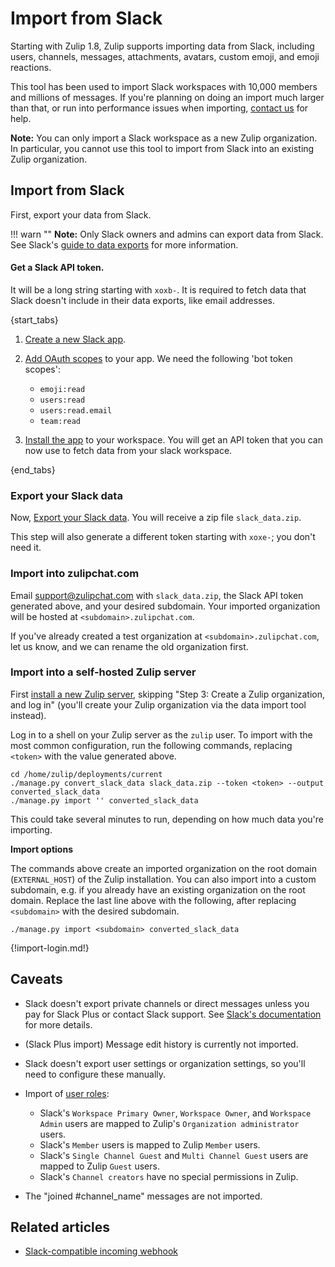 # Import from Slack

Starting with Zulip 1.8, Zulip supports importing data from Slack,
including users, channels, messages, attachments, avatars, custom
emoji, and emoji reactions.

This tool has been used to import Slack workspaces with 10,000 members
and millions of messages. If you're planning on doing an import much
larger than that, or run into performance issues when importing,
[contact us](/help/contact-support) for help.

**Note:** You can only import a Slack workspace as a new Zulip
organization. In particular, you cannot use this tool to import from Slack
into an existing Zulip organization.

## Import from Slack

First, export your data from Slack.

!!! warn ""
    **Note:** Only Slack owners and admins can export data from Slack.
    See Slack's
    [guide to data exports](https://get.slack.help/hc/en-us/articles/201658943-Export-data-and-message-history)
    for more information.

#### Get a Slack API token.

It will be a long string starting with `xoxb-`.  It is required to
fetch data that Slack doesn't include in their data exports, like
email addresses.


{start_tabs}

1. [Create a new Slack app](https://api.slack.com/apps).

2. [Add OAuth scopes](https://api.slack.com/authentication/basics#scopes)
   to your app. We need the following 'bot token scopes':
    - `emoji:read`
    - `users:read`
    - `users:read.email`
    - `team:read`

3. [Install the app](https://api.slack.com/authentication/basics#installing)
  to your workspace. You will get an API token that you can now use to fetch
      data from your slack workspace.

{end_tabs}

### Export your Slack data

Now, [Export your Slack data](https://my.slack.com/services/export). You will
receive a zip file `slack_data.zip`.


This step will also generate a different token starting with
`xoxe-`; you don't need it.

### Import into zulipchat.com

Email support@zulipchat.com with `slack_data.zip`, the Slack API token
generated above, and your desired subdomain. Your imported organization will
be hosted at `<subdomain>.zulipchat.com`.

If you've already created a test organization at
`<subdomain>.zulipchat.com`, let us know, and we can rename the old
organization first.

### Import into a self-hosted Zulip server

First
[install a new Zulip server](https://zulip.readthedocs.io/en/stable/production/install.html),
skipping "Step 3: Create a Zulip organization, and log in" (you'll
create your Zulip organization via the data import tool instead).

Log in to a shell on your Zulip server as the `zulip` user. To import with
the most common configuration, run the following commands, replacing
`<token>` with the value generated above.

```
cd /home/zulip/deployments/current
./manage.py convert_slack_data slack_data.zip --token <token> --output converted_slack_data
./manage.py import '' converted_slack_data
```

This could take several minutes to run, depending on how much data you're
importing.

**Import options**

The commands above create an imported organization on the root domain
(`EXTERNAL_HOST`) of the Zulip installation. You can also import into a
custom subdomain, e.g. if you already have an existing organization on the
root domain. Replace the last line above with the following, after replacing
`<subdomain>` with the desired subdomain.

```
./manage.py import <subdomain> converted_slack_data
```

{!import-login.md!}

## Caveats

- Slack doesn't export private channels or direct messages unless you pay
  for Slack Plus or contact Slack support. See
  [Slack's documentation](https://get.slack.help/hc/en-us/articles/204897248-Guide-to-Slack-import-and-export-tools)
  for more details.

- (Slack Plus import) Message edit history is currently not imported.

- Slack doesn't export user settings or organization settings, so
  you'll need to configure these manually.

- Import of [user roles](/help/roles-and-permissions):
    - Slack's `Workspace Primary Owner`, `Workspace Owner`, and
      `Workspace Admin` users are mapped to Zulip's `Organization
      administrator` users.
    - Slack's `Member` users is mapped to Zulip `Member` users.
    - Slack's `Single Channel Guest` and `Multi Channel Guest` users
    are mapped to Zulip `Guest` users.
    - Slack's `Channel creators` have no special permissions in Zulip.

- The "joined #channel_name" messages are not imported.

[upgrade-zulip-from-git]: https://zulip.readthedocs.io/en/latest/production/upgrade-or-modify.html#upgrading-from-a-git-repository

## Related articles

- [Slack-compatible incoming webhook](/integrations/doc/slack_incoming)
